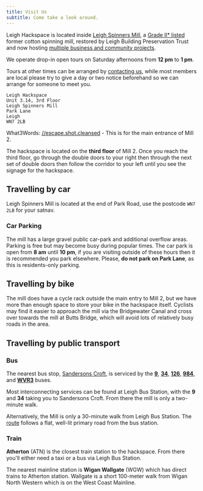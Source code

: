 ```yaml
---
title: Visit Us
subtitle: Come take a look around.
---
```


Leigh Hackspace is located inside [Leigh Spinners Mill](https://www.spinnersmill.co.uk), a [Grade II* listed](https://historicengland.org.uk/advice/heritage-at-risk/search-register/list-entry/48399) former cotton spinning mill, restored by Leigh Building Preservation Trust and now hosting [multiple business and community projects](https://www.spinnersmill.co.uk).

We operate drop-in open tours on Saturday afternoons from **12 pm** to **1 pm**.

Tours at other times can be arranged by [contacting us](mailto:info@leighhack.org), while most members are local please try to give a day or two notice beforehand so we can arrange for someone to meet you. 

```
Leigh Hackspace
Unit 3.14, 3rd Floor
Leigh Spinners Mill
Park Lane
Leigh
WN7 2LB
```

What3Words: [//escape.shot.cleansed](https://what3words.com/escape.shots.cleansed) - This is for the main entrance of Mill 2.

The hackspace is located on the **third floor** of Mill 2. Once you reach the third floor, go through the double doors to your right then through the next set of double doors then follow the corridor to your left until you see the signage for the hackspace.

## Travelling by car

Leigh Spinners Mill is located at the end of Park Road, use the postcode `WN7 2LB` for your satnav. 

### Car Parking

The mill has a large gravel public car-park and additional overflow areas. Parking is free but may become busy during popular times. The car park is open from **8 am** until **10 pm**, if you are visiting outside of these hours then it is recommended you park elsewhere. Please, **do not park on Park Lane**, as this is residents-only parking.

## Travelling by bike

The mill does have a cycle rack outside the main entry to Mill 2, but we have more than enough space to store your bike in the hackspace itself. Cyclists may find it easier to approach the mill via the Bridgewater Canal and cross over towards the mill at Butts Bridge, which will avoid lots of relatively busy roads in the area.

## Travelling by public transport

### Bus

The nearest bus stop, [Sandersons Croft](https://bustimes.org/stops/1800WK10281), is serviced by the **[9](https://tfgm.com/public-transport/bus/routes/9-higher-folds)**, **[34](https://www.stagecoachbus.com/routes/greater-manchester/34/manchester-leigh/xjao034.o)**, **[126](https://tfgm.com/public-transport/bus/routes/126-leigh)**, **[984](https://tfgm.com/public-transport/bus/routes/984-town-lane)**, and **[WVR3](https://www.warringtonsownbuses.co.uk/services/WBTR/WVR3)** buses. 

Most interconnecting services can be found at Leigh Bus Station, with the **9** and **34** taking you to Sandersons Croft. From there the mill is only a two-minute walk.

Alternatively, the Mill is only a 30-minute walk from Leigh Bus Station. The [route](https://maps.app.goo.gl/tfxb8Koa8rQ2Zs9m9) follows a flat, well-lit primary road from the bus station. 

### Train

**Atherton** (ATN) is the closest train station to the hackspace. From there you'll either need a taxi or a bus via Leigh Bus Station.

The nearest mainline station is **Wigan Wallgate** (WGW) which has direct trains to Atherton station. Wallgate is a short 100-meter walk from Wigan North Western which is on the West Coast Mainline.
